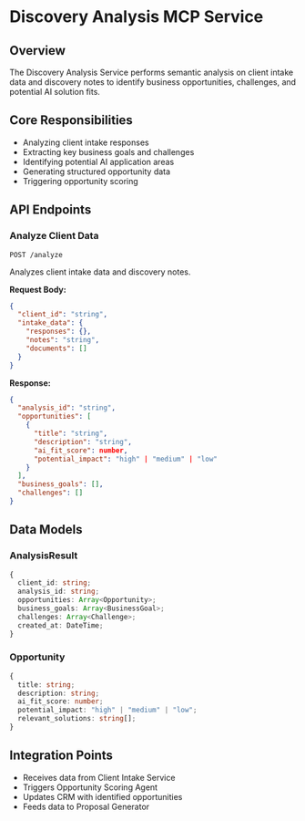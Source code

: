 # Discovery Analysis MCP Service

## Overview
The Discovery Analysis Service performs semantic analysis on client intake data and discovery notes to identify business opportunities, challenges, and potential AI solution fits.

## Core Responsibilities
- Analyzing client intake responses
- Extracting key business goals and challenges
- Identifying potential AI application areas
- Generating structured opportunity data
- Triggering opportunity scoring

## API Endpoints

### Analyze Client Data
```http
POST /analyze
```
Analyzes client intake data and discovery notes.

**Request Body:**
```json
{
  "client_id": "string",
  "intake_data": {
    "responses": {},
    "notes": "string",
    "documents": []
  }
}
```

**Response:**
```json
{
  "analysis_id": "string",
  "opportunities": [
    {
      "title": "string",
      "description": "string",
      "ai_fit_score": number,
      "potential_impact": "high" | "medium" | "low"
    }
  ],
  "business_goals": [],
  "challenges": []
}
```

## Data Models

### AnalysisResult
```typescript
{
  client_id: string;
  analysis_id: string;
  opportunities: Array<Opportunity>;
  business_goals: Array<BusinessGoal>;
  challenges: Array<Challenge>;
  created_at: DateTime;
}
```

### Opportunity
```typescript
{
  title: string;
  description: string;
  ai_fit_score: number;
  potential_impact: "high" | "medium" | "low";
  relevant_solutions: string[];
}
```

## Integration Points
- Receives data from Client Intake Service
- Triggers Opportunity Scoring Agent
- Updates CRM with identified opportunities
- Feeds data to Proposal Generator